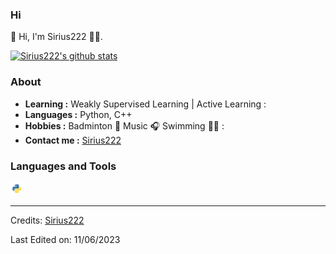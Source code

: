 ###  Hi

👋 Hi, I'm Sirius222 🦸‍♂️. 

[![Sirius222's github stats](https://github-readme-stats.vercel.app/api?username=Sirius222&count_private=true&show_icons=true&theme=radical)](https://github.com/Sirius222)

### About

-  **Learning :** Weakly Supervised Learning | Active Learning :    
-  **Languages :** Python, C++
-  **Hobbies :** Badminton 🏸 Music 🎧  Swimming 🏊‍♂️ :
-  **Contact me :** [Sirius222](mailto:csguo@nuaa.edu.cn)


### Languages and Tools

<code><img height="20" src="https://raw.githubusercontent.com/github/explore/80688e429a7d4ef2fca1e82350fe8e3517d3494d/topics/python/python.png"></code>


-----
Credits: [Sirius222](https://github.com/Sirius222)

Last Edited on: 11/06/2023

